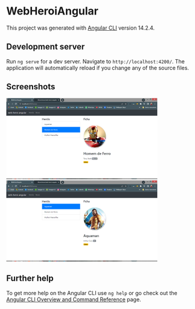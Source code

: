 # WebHeroiAngular

This project was generated with [Angular CLI](https://github.com/angular/angular-cli) version 14.2.4.

## Development server

Run `ng serve` for a dev server. Navigate to `http://localhost:4200/`. The application will automatically reload if you change any of the source files.

## Screenshots
<img src="https://github.com/rlhorochovec/web-heroi-angular/blob/develop/screenshots/01_herois.PNG" width="400" /> <img src="https://github.com/rlhorochovec/web-heroi-angular/blob/develop/screenshots/02_herois.PNG" width="400" />

## Further help

To get more help on the Angular CLI use `ng help` or go check out the [Angular CLI Overview and Command Reference](https://angular.io/cli) page.
